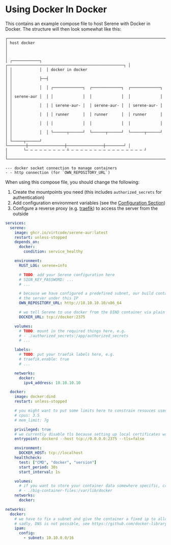 # Using Docker In Docker
This contains an example compose file to host Serene with Docker in Docker. The structure will then look somewhat like this:
```
┌───────────────────────────────────────────────────────────────────────┐
│ host docker                                                           │
│                                                                       │
│ ┌────────────┐  ┌───────────────────────────────────────────────────┐ │
│ │            │  │ docker in docker                                  │ │
│ │            ├──┤                                                   │ │
│ │            │  │ ┌─────────────┐  ┌─────────────┐  ┌─────────────┐ │ │
│ │ serene-aur │  │ │             │  │             │  │             │ │ │
│ │            │  │ │ serene-aur- │  │ serene-aur- │  │ serene-aur- │ │ │
│ │            │  │ │ runner      │  │ runner      │  │ runner      │ │ │
│ │            │  │ │             │  │             │  │             │ │ │
│ │            │  │ └──────┬──────┘  └──────┬──────┘  └──────┬──────┘ │ │
│ └─────┬──────┘  └────────┼────────────────┼────────────────┼────────┘ │
│       └─ ─ ─ ─ ─ ─ ─ ─ ─ ┴ ─ ─ ─ ─ ─ ─ ─ ─ ─ ─ ─ ─ ─ ─ ─ ─ ┘          │
└───────────────────────────────────────────────────────────────────────┘

--- docker socket connection to manage containers
- - http connection (for `OWN_REPOSITORY_URL`)
```

When using this compose file, you should change the following:
1. Create the mountpoints you need (this includes `authorized_secrets` for authentication)
2. Add configuration environment variables (see the [Configuration Section](../configuration/readme.md))
3. Configure a reverse proxy (e.g. [traefik](https://github.com/traefik/traefik)) to access the server from the outside

```yaml
services:
  serene:
    image: ghcr.io/virtcode/serene-aur:latest
    restart: unless-stopped
    depends_on:
      docker:
        condition: service_healthy

    environment:
      RUST_LOG: serene=info

      # TODO: add your Serene configuration here
      # SIGN_KEY_PASSWORD: ...
      # ...

      # because we have configured a predefined subnet, our build containers can reach
      # the server under this IP
      OWN_REPOSITORY_URL: http://10.10.10.10/x86_64

      # we tell Serene to use docker from the DIND container via plain tcp
      DOCKER_URL: tcp://docker:2375

    volumes:
      # TODO: mount in the required things here, e.g.
      # - ./authorized_secrets:/app/authorized_secrets
      # ...

    labels:
      # TODO: put your traefik labels here, e.g.
      # traefik.enable: true
      # ...

    networks:
      docker:
        ipv4_address: 10.10.10.10

  docker:
    image: docker:dind
    restart: unless-stopped

    # you might want to put some limits here to constrain resouces used by the build containers
    # cpus: 3.5
    # mem_limit: 7g

    privileged: true
    # we currently disable tls because setting up local certificates would be a pain and unnecessary
    entrypoint: dockerd --host tcp://0.0.0.0:2375 --tls=false

    environment:
      DOCKER_HOST: tcp://localhost
    healthcheck:
      test: ["CMD", "docker", "version"]
      start_period: 30s
      start_interval: 1s

    volumes:
      # if you want to store your container data somewhere specific, create a mount point here
      # - ./big-container-files:/var/lib/docker
    networks:
      docker:

networks:
  docker:
    # we have to fix a subnet and give the container a fixed ip to allow the dind containers to access it reliably
    # sadly, DNS is not possible, see https://github.com/docker-library/docker/issues/133
    ipam:
      config:
        - subnet: 10.10.0.0/16
```
